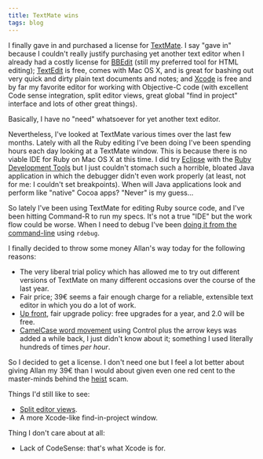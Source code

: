 ```yaml
---
title: TextMate wins
tags: blog
---
```


I finally gave in and purchased a license for [TextMate](http://macromates.com/). I say "gave in" because I couldn't really justify purchasing yet another text editor when I already had a costly license for [BBEdit](http://www.barebones.com/products/bbedit/) (still my preferred tool for HTML editing); [TextEdit](http://www.apple.com/support/mac101/work/23/) is free, comes with Mac OS X, and is great for bashing out very quick and dirty plain text documents and notes; and [Xcode](http://www.apple.com/macosx/features/xcode/) is free and by far my favorite editor for working with Objective-C code (with excellent Code sense integration, split editor views, great global "find in project" interface and lots of other great things).

Basically, I have no "need" whatsoever for yet another text editor.

Nevertheless, I've looked at TextMate various times over the last few months. Lately with all the Ruby editing I've been doing I've been spending hours each day looking at a TextMate window. This is because there is no viable IDE for Ruby on Mac OS X at this time. I did try [Eclipse](http://www.eclipse.org/) with the [Ruby Development Tools](http://rubyeclipse.sourceforge.net/) but I just couldn't stomach such a horrible, bloated Java application in which the debugger didn't even work properly (at least, not for me: I couldn't set breakpoints). When will Java applications look and perform like "native" Cocoa apps? "Never" is my guess...

So lately I've been using TextMate for editing Ruby source code, and I've been hitting Command-R to run my specs. It's not a true "IDE" but the work flow could be worse. When I need to debug I've been [doing it from the command-line](http://typechecked.net/wiki/Interactive_debugging_with_ruby-debug) using `rdebug`.

I finally decided to throw some money Allan's way today for the following reasons:

-   The very liberal trial policy which has allowed me to try out different versions of TextMate on many different occasions over the course of the last year.
-   Fair price; 39€ seems a fair enough charge for a reliable, extensible text editor in which you do a lot of work.
-   [Up front](http://macromates.com/license_policy), fair upgrade policy: free upgrades for a year, and 2.0 will be free.
-   [CamelCase word movement](http://macromates.com/ticket/show?ticket_id=11746E04) using Control plus the arrow keys was added a while back, I just didn't know about it; something I used literally hundreds of times _per hour_.

So I decided to get a license. I don't need one but I feel a lot better about giving Allan my 39€ than I would about given even one red cent to the master-minds behind the [heist](http://macheist.com/) scam.

Things I'd still like to see:

-   [Split editor views](http://macromates.com/ticket/show?ticket_id=F4398B73).
-   A more Xcode-like find-in-project window.

Thing I don't care about at all:

-   Lack of CodeSense: that's what Xcode is for.
